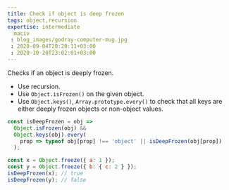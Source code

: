 ```yaml
---
title: Check if object is deep frozen
tags: object,recursion
expertise: intermediate
  maciv
 : blog_images/godray-computer-mug.jpg
 : 2020-09-04T20:20:11+03:00
 : 2020-10-20T23:02:01+03:00
---
```


Checks if an object is deeply frozen.

- Use recursion.
- Use `Object.isFrozen()` on the given object.
- Use `Object.keys()`, `Array.prototype.every()` to check that all keys are either deeply frozen objects or non-object values.

```js
const isDeepFrozen = obj =>
  Object.isFrozen(obj) &&
  Object.keys(obj).every(
    prop => typeof obj[prop] !== 'object' || isDeepFrozen(obj[prop])
  );
```

```js
const x = Object.freeze({ a: 1 });
const y = Object.freeze({ b: { c: 2 } });
isDeepFrozen(x); // true
isDeepFrozen(y); // false
```
